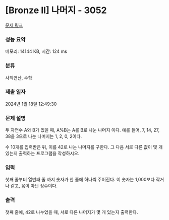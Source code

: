 # [Bronze II] 나머지 - 3052 

[문제 링크](https://www.acmicpc.net/problem/3052) 

### 성능 요약

메모리: 14144 KB, 시간: 124 ms

### 분류

사칙연산, 수학

### 제출 일자

2024년 1월 18일 12:49:30

### 문제 설명

<p>두 자연수 A와 B가 있을 때, A%B는 A를 B로 나눈 나머지 이다. 예를 들어, 7, 14, 27, 38을 3으로 나눈 나머지는 1, 2, 0, 2이다. </p>

<p>수 10개를 입력받은 뒤, 이를 42로 나눈 나머지를 구한다. 그 다음 서로 다른 값이 몇 개 있는지 출력하는 프로그램을 작성하시오.</p>

### 입력 

 <p>첫째 줄부터 열번째 줄 까지 숫자가 한 줄에 하나씩 주어진다. 이 숫자는 1,000보다 작거나 같고, 음이 아닌 정수이다.</p>

### 출력 

 <p>첫째 줄에, 42로 나누었을 때, 서로 다른 나머지가 몇 개 있는지 출력한다.</p>


